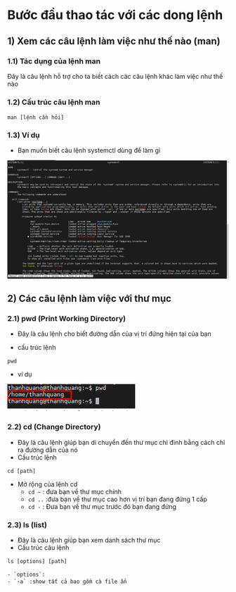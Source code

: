 # Bước đầu thao tác với các dong lệnh
## 1) Xem các câu lệnh làm việc như thế nào (man)
### 1.1) Tác dụng của lệnh man
Đây là câu lệnh hỗ trợ cho ta biết cách các câu lệnh khác làm việc như thế nào

### 1.2) Cấu trúc câu lệnh man
```
man [lệnh cần hỏi]
```
### 1.3) Ví dụ
- Bạn muốn biết câu lệnh systemctl dùng để làm gì

![Alt](/thuctap/anh/Screenshot_230.png)

## 2) Các câu lệnh làm việc với thư mục
### 2.1) pwd (Print Working Directory)
- Đây là câu lệnh cho biết đường dẫn của vị trí đứng hiện tại của bạn

- cấu trúc lệnh
```
pwd
```
- ví dụ

![Alt](/thuctap/anh/Screenshot_231.png)

### 2.2) cd (Change Directory)
- Đây là câu lệnh giúp bạn di chuyển đến thư mục chỉ đinh bằng cách chỉ ra đường dẫn của nó
- Cấu trúc lệnh 

```
cd [path]
```

- Mở rộng của lệnh cd 
  - `cd ~` : đưa bạn về thư mục chính
  - `cd ..` :đưa bạn về thư mục cao hơn vị trí bạn đang đứng 1 cấp
  - `cd -` : Đưa bạn về thư mục trước đó bạn đang đứng

### 2.3) ls (list)
- Đây là câu lệnh giúp bạn xem danh sách thư mục
- Cấu trúc câu lệnh 

```
ls [options] [path]
```

    - `options`:
    - `-a` :show tất cả bao gồm cà file ẩn